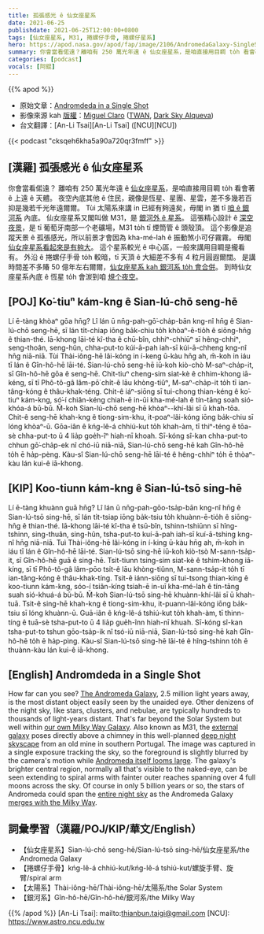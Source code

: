 ```yaml
---
title: 孤張感光 ê 仙女座星系
date: 2021-06-25
publishdate: 2021-06-25T12:00:00+0800
tags: [仙女座星系, M31, 捲螺仔手骨, 捲螺仔星系]
hero: https://apod.nasa.gov/apod/fap/image/2106/AndromedaGalaxy-SingleShotMina-4688-net1200.jpg
summary: 你會當看偌遠？離咱有 250 萬光年遠 ê 仙女座星系，是咱直接用目睭 to̍h 看會著 ê 上遠 ê 天體。
categories: [podcast]
vocals: [阿錕]
---
```


{{% apod %}}

- 原始文章：[Andromdeda in a Single Shot](https://apod.nasa.gov/apod/ap210625.html)
- 影像來源 kah [版權][copyright]：[Miguel Claro](http://www.miguelclaro.com/wp/) ([TWAN](http://www.twanight.org/claro), [Dark Sky Alqueva](http://www.darkskyalqueva.com/))
- 台文翻譯：[An-Li Tsai][An-Li Tsai] ([NCU][NCU])

{{< podcast "cksqeh6kha5a90a720qr3fmff" >}}

## [漢羅] 孤張感光 ê 仙女座星系
你會當看偌遠？
離咱有 250 萬光年遠 ê [仙女座星系][The Andromeda Galaxy]，是咱直接用目睭 to̍h 看會著 ê 上遠 ê 天體。
夜空內底其他 ê 住民，親像是恆星、星團、星雲，差不多幾若百抑是幾若千光年遠爾爾。
Tùi 太陽系來講 in 已經有夠遠矣，毋閣 in 猶 tī [咱 ê 銀河系][our own Milky Way Galaxy] 內底。
仙女座星系又閣叫做 M31，是 [銀河外 ê 星系][external galaxy]。
這張精心設計 ê [深空夜景][deep night skyscape]，是 tī 葡萄牙南部一个老礦場，M31 to̍h tī 煙筒管 ê 頭殼頂。
這个影像是追蹤天景 ê 孤張感光，所以前景才會因為 kha-mé-lah ê 振動煞小可仔霧霧。
毋閣 [仙女座星系看起來是有夠大][Andromeda itself looms large]。
這个星系較光 ê 中心區，一般來講用目睭是攏看有。
外沿 ê 捲螺仔手骨 to̍h 較暗，tī 天頂 ê 大細差不多有 4 粒月圓遐爾闊。
是講時間差不多賰 50 億年左右爾爾，[仙女座星系 kah 銀河系 to̍h 會合併][merges with the Milky Way]。
到時仙女座星系內底 ê 恆星 to̍h 會湠到咱 [規个夜空][entire night sky]。


## [POJ] Ko͘-tiuⁿ kám-kng ê Sian-lú-chō seng-hē
Lí ē-tàng khòaⁿ gōa hn̄g?
Lî lán ū nn̄g-pah-gō͘-cha̍p-bān kng-nî hn̄g ê Sian-lú-chō seng-hē, sī lán ti̍t-chiap iōng ba̍k-chiu to̍h khòaⁿ-ē-tio̍h ê siōng-hn̄g ê thian-thé.
Iā-khong lāi-té kî-tha ê chū-bîn, chhiⁿ-chhiūⁿ sī hêng-chhiⁿ, seng-thoân, seng-hûn, chha-put-to kúi-ā-pah iah-sī kúi-ā-chheng kng-nî hn̄g niā-niā.
Tùi Thài-iông-hē lâi-kóng in í-keng ū-kàu hn̄g ah, m̄-koh in iáu tī lán ê Gîn-hô-hē lāi-té.
Sian-lú-chō seng-hē iū-koh kiò-chò M-saⁿ-cha̍p-it, sī Gîn-hô-hē gōa ê seng-hē.
Chit-tiuⁿ cheng-sim siat-kè ê chhim-khong iā-kéng, sī tī Phô-tô-gâ lâm-pō͘ chi̍t-ê lāu khòng-tiûⁿ, M-saⁿ-cha̍p-it to̍h tī ian-tâng-kóng ê thâu-khak-téng.
Chit-ê iáⁿ-siōng sī tui-chong thian-kéng ê ko͘-tiuⁿ kám-kng, só͘-í chiân-kéng chiah-ē in-ūi kha-mé-lah ê tín-tāng soah sió-khóa-á bū-bū.
M̄-koh Sian-lú-chō seng-hē khòaⁿ--khí-lâi sī ū khah-tōa.
Chit-ê seng-hē khah-kng ê tiong-sim-khu, it-poaⁿ-lâi-kóng iōng ba̍k-chiu sī lóng khòaⁿ-ū.
Gōa-iân ê kńg-lê-á chhiú-kut to̍h khah-àm, tī thiⁿ-téng ê tōa-sè chha-put-to ū 4 lia̍p goe̍h-îⁿ hiah-nī khoah.
Sī-kóng sî-kan chha-put-to chhun gō͘-cha̍p-ek nî chó-iū niā-niā, Sian-lú-chō seng-hē kah Gîn-hô-hē to̍h ē ha̍p-pèng.
Kàu-sî Sian-lú-chō seng-hē lāi-té ê hêng-chhiⁿ to̍h ē thòaⁿ-kàu lán kui-ê iā-khong.


## [KIP] Koo-tiunn kám-kng ê Sian-lú-tsō sing-hē
Lí ē-tàng khuànn guā hn̄g?
Lî lán ū nn̄g-pah-gōo-tsa̍p-bān kng-nî hn̄g ê Sian-lú-tsō sing-hē, sī lán ti̍t-tsiap iōng ba̍k-tsiu to̍h khuànn-ē-tio̍h ê siōng-hn̄g ê thian-thé.
Iā-khong lāi-té kî-tha ê tsū-bîn, tshinn-tshiūnn sī hîng-tshinn, sing-thuân, sing-hûn, tsha-put-to kuí-ā-pah iah-sī kuí-ā-tshing kng-nî hn̄g niā-niā.
Tuì Thài-iông-hē lâi-kóng in í-king ū-kàu hn̄g ah, m̄-koh in iáu tī lán ê Gîn-hô-hē lāi-té.
Sian-lú-tsō sing-hē iū-koh kiò-tsò M-sann-tsa̍p-it, sī Gîn-hô-hē guā ê sing-hē.
Tsit-tiunn tsing-sim siat-kè ê tshim-khong iā-kíng, sī tī Phô-tô-gâ lâm-pōo tsi̍t-ê lāu khòng-tiûnn, M-sann-tsa̍p-it to̍h tī ian-tâng-kóng ê thâu-khak-tíng.
Tsit-ê iánn-siōng sī tui-tsong thian-kíng ê koo-tiunn kám-kng, sóo-í tsiân-kíng tsiah-ē in-uī kha-mé-lah ê tín-tāng suah sió-khuá-á bū-bū.
M̄-koh Sian-lú-tsō sing-hē khuànn-khí-lâi sī ū khah-tuā.
Tsit-ê sing-hē khah-kng ê tiong-sim-khu, it-puann-lâi-kóng iōng ba̍k-tsiu sī lóng khuànn-ū.
Guā-iân ê kńg-lê-á tshiú-kut to̍h khah-àm, tī thinn-tíng ê tuā-sè tsha-put-to ū 4 lia̍p gue̍h-înn hiah-nī khuah.
Sī-kóng sî-kan tsha-put-to tshun gōo-tsa̍p-ik nî tsó-iū niā-niā, Sian-lú-tsō sing-hē kah Gîn-hô-hē to̍h ē ha̍p-pìng.
Kàu-sî Sian-lú-tsō sing-hē lāi-té ê hîng-tshinn to̍h ē thuànn-kàu lán kui-ê iā-khong.


## [English] Andromdeda in a Single Shot

How far can you see?
[The Andromeda Galaxy][The Andromeda Galaxy], 2.5 million light years away, is the most distant object easily seen by the unaided eye.
Other denizens of the night sky, like stars, clusters, and nebulae, are typically hundreds to thousands of light-years distant.
That's far beyond the Solar System but well within [our own Milky Way Galaxy][our own Milky Way Galaxy].
Also known as M31, the [external galaxy][external galaxy] poses directly above a chimney in this well-planned [deep night skyscape][deep night skyscape] from an old mine in southern Portugal.
The image was captured in a single exposure tracking the sky, so the foreground is slightly blurred by the camera's motion while [Andromeda itself looms large][Andromeda itself looms large].
The galaxy's brighter central region, normally all that's visible to the naked-eye, can be seen extending to spiral arms with fainter outer reaches spanning over 4 full moons across the sky.
Of course in only 5 billion years or so, the stars of Andromeda could span the [entire night sky][entire night sky] as the Andromeda Galaxy [merges with the Milky Way][merges with the Milky Way].


## 詞彙學習（漢羅/POJ/KIP/華文/English）


- 【仙女座星系】Sian-lú-chō seng-hē/Sian-lú-tsō sing-hē/仙女座星系/the Andromeda Galaxy
- 【捲螺仔手骨】kńg-lê-á chhiú-kut/kńg-lê-á tshiú-kut/螺旋手臂、旋臂/spiral arm
- 【太陽系】Thài-iông-hē/Thài-iông-hē/太陽系/the Solar System
- 【銀河系】Gîn-hô-hē/Gîn-hô-hē/銀河系/the Milky Way




{{% /apod %}}
[An-Li Tsai]: mailto:thianbun.taigi@gmail.com
[NCU]: https://www.astro.ncu.edu.tw

[copyright]: https://apod.nasa.gov/apod/fap/lib/about_apod.html#srapply


[The Andromeda Galaxy]:http://en.wikipedia.org/wiki/Andromeda_Galaxy
[our own Milky Way Galaxy]:https://apod.nasa.gov/apod/ap110520.html
[external galaxy]:https://apod.nasa.gov/apod/ap200430.html
[deep night skyscape]:https://www.miguelclaro.com/wp/portfolio/andromeda-galaxy-shinning-perfectly-aligned-with-a-chimney-in-a-single-photo-exposure/
[Andromeda itself looms large]:https://apod.nasa.gov/apod/ap200925.html
[entire night sky]:https://hubblesite.org/contents/media/images/2012/20/3038-Image.html?news=true
[merges with the Milky Way]:https://en.wikipedia.org/wiki/Andromeda%E2%80%93Milky_Way_collision
